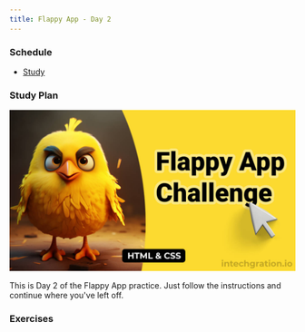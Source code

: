 ```yaml
---
title: Flappy App - Day 2
---
```


### Schedule

  - [Study](#study-plan-NN)
  <!-- - [Exercises](#exercises-NN) -->
  <!-- - [Extra Resources](#extra-resources-NN) -->

### Study Plan

  ![](./assets/FlappyAppThumbnail.jpg)

  This is Day 2 of the Flappy App practice. Just follow the instructions and continue where you've left off.

### Exercises

  <!-- SGEN:META:PROGRESS:task=Recreate the FlappyApp with the help of your notes and the video -->
